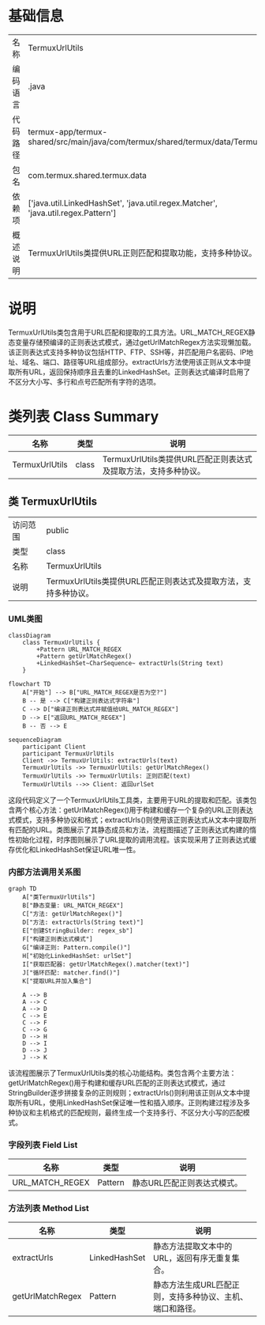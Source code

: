 # 基础信息

|      |      |
|------|------|
| 名称 | TermuxUrlUtils |
| 编码语言 | .java |
| 代码路径 | termux-app/termux-shared/src/main/java/com/termux/shared/termux/data/TermuxUrlUtils.java |
| 包名 | com.termux.shared.termux.data |
| 依赖项 | ['java.util.LinkedHashSet', 'java.util.regex.Matcher', 'java.util.regex.Pattern'] |
| 概述说明 | TermuxUrlUtils类提供URL正则匹配和提取功能，支持多种协议。 |

# 说明

TermuxUrlUtils类包含用于URL匹配和提取的工具方法。URL_MATCH_REGEX静态变量存储预编译的正则表达式模式，通过getUrlMatchRegex方法实现懒加载。该正则表达式支持多种协议包括HTTP、FTP、SSH等，并匹配用户名密码、IP地址、域名、端口、路径等URL组成部分。extractUrls方法使用该正则从文本中提取所有URL，返回保持顺序且去重的LinkedHashSet。正则表达式编译时启用了不区分大小写、多行和点号匹配所有字符的选项。

# 类列表 Class Summary

| 名称   | 类型  | 说明 |
|-------|------|-------------|
| TermuxUrlUtils | class | TermuxUrlUtils类提供URL匹配正则表达式及提取方法，支持多种协议。 |



## 类 TermuxUrlUtils

|      |      |
|------|------|
| 访问范围 | public |
| 类型 | class |
| 名称 | TermuxUrlUtils |
| 说明 | TermuxUrlUtils类提供URL匹配正则表达式及提取方法，支持多种协议。 |


### UML类图

```mermaid
classDiagram
    class TermuxUrlUtils {
        +Pattern URL_MATCH_REGEX
        +Pattern getUrlMatchRegex()
        +LinkedHashSet~CharSequence~ extractUrls(String text)
    }
```

```mermaid
flowchart TD
    A["开始"] --> B["URL_MATCH_REGEX是否为空?"]
    B -- 是 --> C["构建正则表达式字符串"]
    C --> D["编译正则表达式并赋值给URL_MATCH_REGEX"]
    D --> E["返回URL_MATCH_REGEX"]
    B -- 否 --> E
```

```mermaid
sequenceDiagram
    participant Client
    participant TermuxUrlUtils
    Client ->> TermuxUrlUtils: extractUrls(text)
    TermuxUrlUtils ->> TermuxUrlUtils: getUrlMatchRegex()
    TermuxUrlUtils ->> TermuxUrlUtils: 正则匹配(text)
    TermuxUrlUtils -->> Client: 返回urlSet
```

这段代码定义了一个TermuxUrlUtils工具类，主要用于URL的提取和匹配。该类包含两个核心方法：getUrlMatchRegex()用于构建和缓存一个复杂的URL正则表达式模式，支持多种协议和格式；extractUrls()则使用该正则表达式从文本中提取所有匹配的URL。类图展示了其静态成员和方法，流程图描述了正则表达式构建的惰性初始化过程，时序图则展示了URL提取的调用流程。该实现采用了正则表达式缓存优化和LinkedHashSet保证URL唯一性。


### 内部方法调用关系图

```mermaid
graph TD
    A["类TermuxUrlUtils"]
    B["静态变量: URL_MATCH_REGEX"]
    C["方法: getUrlMatchRegex()"]
    D["方法: extractUrls(String text)"]
    E["创建StringBuilder: regex_sb"]
    F["构建正则表达式模式"]
    G["编译正则: Pattern.compile()"]
    H["初始化LinkedHashSet: urlSet"]
    I["获取匹配器: getUrlMatchRegex().matcher(text)"]
    J["循环匹配: matcher.find()"]
    K["提取URL并加入集合"]

    A --> B
    A --> C
    A --> D
    C --> E
    C --> F
    C --> G
    D --> H
    D --> I
    D --> J
    J --> K
```

该流程图展示了TermuxUrlUtils类的核心功能结构。类包含两个主要方法：getUrlMatchRegex()用于构建和缓存URL匹配的正则表达式模式，通过StringBuilder逐步拼接复杂的正则规则；extractUrls()则利用该正则从文本中提取所有URL，使用LinkedHashSet保证唯一性和插入顺序。正则构建过程涉及多种协议和主机格式的匹配规则，最终生成一个支持多行、不区分大小写的匹配模式。

### 字段列表 Field List

| 名称  | 类型  | 说明 |
|-------|-------|------|
| URL_MATCH_REGEX | Pattern | 静态URL匹配正则表达式模式。 |

### 方法列表 Method List

| 名称  | 类型  | 说明 |
|-------|-------|------|
| extractUrls | LinkedHashSet<CharSequence> | 静态方法提取文本中的URL，返回有序无重复集合。 |
| getUrlMatchRegex | Pattern | 静态方法生成URL匹配正则，支持多种协议、主机、端口和路径。 |




